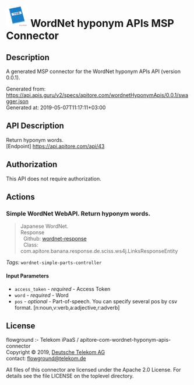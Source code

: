 # ![LOGO](logo.png) WordNet hyponym APIs MSP Connector

## Description

A generated MSP connector for the WordNet hyponym APIs API (version 0.0.1).

Generated from: https://api.apis.guru/v2/specs/apitore.com/wordnetHyponymApis/0.0.1/swagger.json<br/>
Generated at: 2019-05-07T11:17:11+03:00

## API Description

Return hyponym words.<BR />[Endpoint] https://api.apitore.com/api/43

## Authorization

This API does not require authorization.

## Actions

### Simple WordNet WebAPI. Return hyponym words.

> Japanese WordNet.<BR />Response<BR />&nbsp; Github: <a href="https://github.com/keigohtr/apitore-response-parent/tree/master/wordnet-response">wordnet-response</a><BR />&nbsp; Class: com.apitore.banana.response.de.sciss.ws4j.LinksResponseEntity<BR />

*Tags:* `wordnet-simple-parts-controller`

#### Input Parameters
* `access_token` - _required_ - Access Token
* `word` - _required_ - Word
* `pos` - _optional_ - Part-of-speech. You can specify several pos by csv format. [n:noun,v:verb,a:adjective,r:adverb]

## License

flowground :- Telekom iPaaS / apitore-com-wordnet-hyponym-apis-connector<br/>
Copyright © 2019, [Deutsche Telekom AG](https://www.telekom.de)<br/>
contact: flowground@telekom.de

All files of this connector are licensed under the Apache 2.0 License. For details
see the file LICENSE on the toplevel directory.
